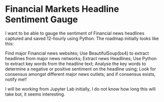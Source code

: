 # Financial Markets Headline Sentiment Gauge
I want to be able to gauge the sentiment of Financial news headlines captured and saved 12-hourly using Python.
The roadmap initially looks like this:

Find major Financial news websites;
Use BeautifulSoup(bs4) to extract headlines from major news networks;
Extract news Headlines;
Use Python to extract key words from the headline text;
Analyse the key words to determine a negative or positive sentiment on the headline using; 
Look for consensus amongst different major news outlets; and
if consensus exists, notify me!!


I will be working from Jupyter Lab initially, I do not know how long this will take but, it seems interesting.
